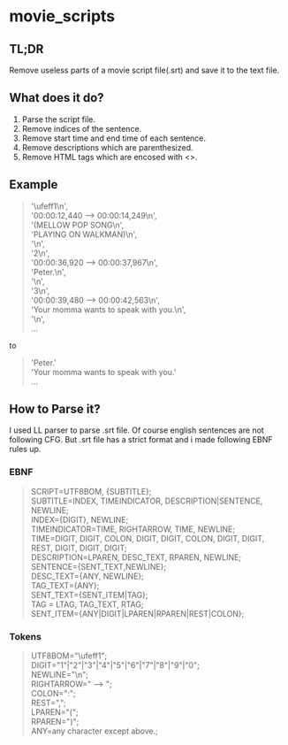 # movie_scripts

## TL;DR
Remove useless parts of a movie script file(.srt) and save it to the text file.

## What does it do?
1. Parse the script file.
1. Remove indices of the sentence.
1. Remove start time and end time of each sentence.
1. Remove descriptions which are parenthesized.
1. Remove HTML tags which are encosed with <>.


## Example
>  '\ufeff1\n',   
 '00:00:12,440 --> 00:00:14,249\n',   
 '(MELLOW POP SONG\n',   
 'PLAYING ON WALKMAN)\n',   
 '\n',   
 '2\n',   
 '00:00:36,920 --> 00:00:37,967\n',   
 'Peter.\n',   
 '\n',   
 '3\n',   
 '00:00:39,480 --> 00:00:42,563\n',   
 'Your momma wants to speak with you.\n',   
 '\n',    
 ...   
    
to   

>  'Peter.'    
 'Your momma wants to speak with you.'   
 ...   
    

## How to Parse it?
I used LL parser to parse .srt file. 
Of course english sentences are not following CFG.
But .srt file has a strict format and i made following EBNF rules up.

### EBNF

> SCRIPT=UTF8BOM, {SUBTITLE};   
SUBTITLE=INDEX, TIMEINDICATOR, DESCRIPTION|SENTENCE, NEWLINE;   
INDEX={DIGIT}, NEWLINE;   
TIMEINDICATOR=TIME, RIGHTARROW, TIME, NEWLINE;   
TIME=DIGIT, DIGIT, COLON, DIGIT, DIGIT, COLON, DIGIT, DIGIT, REST, DIGIT, DIGIT, DIGIT;   
DESCRIPTION=LPAREN, DESC_TEXT, RPAREN, NEWLINE;   
SENTENCE={SENT_TEXT,NEWLINE};   
DESC_TEXT={ANY, NEWLINE};   
TAG_TEXT={ANY};   
SENT_TEXT={SENT_ITEM|TAG};   
TAG = LTAG, TAG_TEXT, RTAG;   
SENT_ITEM={ANY|DIGIT|LPAREN|RPAREN|REST|COLON};   
   
### Tokens   

> UTF8BOM="\ufeff1";   
DIGIT="1"|"2"|"3"|"4"|"5"|"6"|"7"|"8"|"9"|"0";   
NEWLINE="\n";   
RIGHTARROW=" --> ";   
COLON=":";   
REST=",";   
LPAREN="(";   
RPAREN=")";   
ANY=any character except above.;   



 
 
